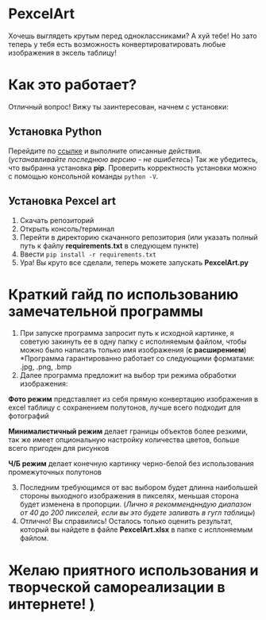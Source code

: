 # PexcelArt
Хочешь выглядеть крутым перед одноклассниками? А хуй тебе! Но зато теперь у тебя есть возможность конвертироватировать любые изображения в эксель таблицу!

# Как это работает?
Отличный вопрос! Вижу ты заинтересован, начнем с установки:

## Установка Python
Перейдите по [ссылке](https://python-scripts.com/install-python-windows) и выполните описанные действия.
(*устанавливайте последнюю версию - не ошибетесь*)
Так же убедитесь, что выбранна установка **pip**.
Проверить корректность установки можно с помощью консольной команды `python -V`.

## Установка Pexcel art
1) Скачать репозиторий
2) Открыть консоль/терминал
3) Перейти в директорию скачанного репозитория (или указать полный путь к файлу **requirements.txt** в следующем пункте)
4) Ввести `pip install -r requirements.txt`
5) Ура! Вы круто все сделали, теперь можете запускать **PexcelArt.py**

# Краткий гайд по использованию замечательной программы
1) При запуске программа запросит путь к исходной картинке, я советую закинуть ее в одну папку с исполняемым файлом, 
чтобы можно было написать только имя изображения (**с расширением**)
*Программа гарантированно работает со следующими форматами: .jpg, .png, .bmp
2) Далее программа предложит на выбор три режима обработки изображения:

**Фото режим** представляет из себя прямую конвертацию изображения в excel таблицу c сохранением полутонов, лучше всего подходит для фотографий

**Минималистичный режим** делает границы объектов более резкими, так же имеет опциональную настройку количества цветов, больше всего пригоден для рисунков

**Ч/Б режим** делает конечную картинку черно-белой без использования промежуточных полутонов

3) Последним требующимся от вас выбором будет длинна наибольшей стороны выходного изображения в пикселях, меньшая сторона будет изменена в пропорции.
(*Лично я рекомменднндую диапазон от 40 до 200 пикселей, если вы это будете заливать в гугл таблицы*)
4) Отлично! Вы справились! Осталось только оценить результат, который вы найдете в файле **PexcelArt.xlsx** в папке с исплоняемым файлом.

# Желаю приятного использования и творческой самореализации в интернете! [)](https://soundcloud.com/gromh)
